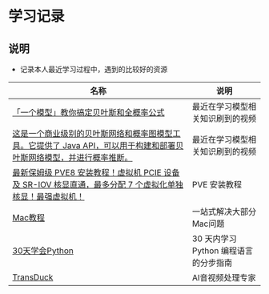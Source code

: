 # 学习记录

## 说明

- 记录本人最近学习过程中，遇到的比较好的资源

| 名称                                                         | 说明                                  |
| ------------------------------------------------------------ | ------------------------------------- |
| [「一个模型」教你搞定贝叶斯和全概率公式](https://www.bilibili.com/video/BV1a4411B7B4) | 最近在学习模型相关知识刷到的视频      |
| [这是一个商业级别的贝叶斯网络和概率图模型工具。它提供了 Java API，可以用于构建和部署贝叶斯网络模型，并进行概率推断。](https://www.bayesserver.com/code/java/construction-inference-java) | 最近在学习模型相关知识刷到的视频      |
| [最新保姆级 PVE8 安装教程！虚拟机 PCIE 设备及 SR-IOV 核显直通，最多分配 7 个虚拟化单独核显！最强虚拟机！](https://v2rayssr.com/pve.html) | PVE 安装教程                          |
| [Mac教程](https://44maker.github.io/wiki/Mac/index.html)     | 一站式解决大部分Mac问题               |
| [30天学会Python](https://github.com/Asabeneh/30-Days-Of-Python) | 30 天内学习 Python 编程语言的分步指南 |
| [TransDuck](https://transduck.com/zh/)                       | AI音视频处理专家                      |

<style>
._project_personal table tr th:nth-child(1), ._project_personal table tr td:nth-child(1) {
    width: 310px;
}

._project_personal table tr th:nth-child(3), ._project_personal table tr td:nth-child(3) {
    width: 350px;
}

._project_personal img {
    height: 30px;
    width: 30px;
}

._project_personal table tr td:nth-child(2), ._project_personal table tr td:nth-child(3) {
    padding: 5px !important;
}

</style>

